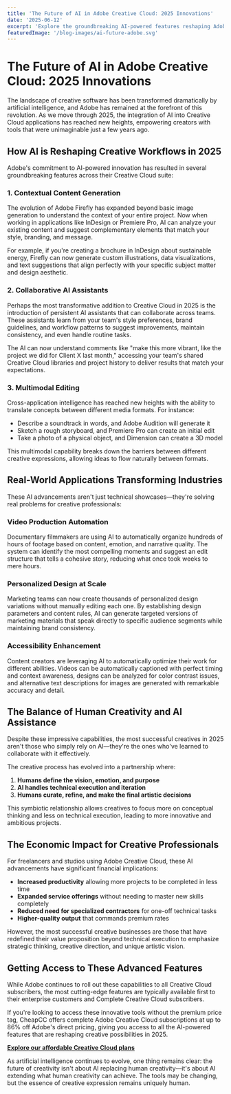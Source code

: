 ```yaml
---
title: 'The Future of AI in Adobe Creative Cloud: 2025 Innovations'
date: '2025-06-12'
excerpt: 'Explore the groundbreaking AI-powered features reshaping Adobe Creative Cloud in 2025. From intelligent automation to collaborative workflows, see how artificial intelligence is transforming creative possibilities.'
featuredImage: '/blog-images/ai-future-adobe.svg'
---
```


# The Future of AI in Adobe Creative Cloud: 2025 Innovations

The landscape of creative software has been transformed dramatically by artificial intelligence, and Adobe has remained at the forefront of this revolution. As we move through 2025, the integration of AI into Creative Cloud applications has reached new heights, empowering creators with tools that were unimaginable just a few years ago.

## How AI is Reshaping Creative Workflows in 2025

Adobe's commitment to AI-powered innovation has resulted in several groundbreaking features across their Creative Cloud suite:

### 1. Contextual Content Generation

The evolution of Adobe Firefly has expanded beyond basic image generation to understand the context of your entire project. Now when working in applications like InDesign or Premiere Pro, AI can analyze your existing content and suggest complementary elements that match your style, branding, and message.

For example, if you're creating a brochure in InDesign about sustainable energy, Firefly can now generate custom illustrations, data visualizations, and text suggestions that align perfectly with your specific subject matter and design aesthetic.

### 2. Collaborative AI Assistants

Perhaps the most transformative addition to Creative Cloud in 2025 is the introduction of persistent AI assistants that can collaborate across teams. These assistants learn from your team's style preferences, brand guidelines, and workflow patterns to suggest improvements, maintain consistency, and even handle routine tasks.

The AI can now understand comments like "make this more vibrant, like the project we did for Client X last month," accessing your team's shared Creative Cloud libraries and project history to deliver results that match your expectations.

### 3. Multimodal Editing

Cross-application intelligence has reached new heights with the ability to translate concepts between different media formats. For instance:

- Describe a soundtrack in words, and Adobe Audition will generate it
- Sketch a rough storyboard, and Premiere Pro can create an initial edit
- Take a photo of a physical object, and Dimension can create a 3D model

This multimodal capability breaks down the barriers between different creative expressions, allowing ideas to flow naturally between formats.

## Real-World Applications Transforming Industries

These AI advancements aren't just technical showcases—they're solving real problems for creative professionals:

### Video Production Automation

Documentary filmmakers are using AI to automatically organize hundreds of hours of footage based on content, emotion, and narrative quality. The system can identify the most compelling moments and suggest an edit structure that tells a cohesive story, reducing what once took weeks to mere hours.

### Personalized Design at Scale

Marketing teams can now create thousands of personalized design variations without manually editing each one. By establishing design parameters and content rules, AI can generate targeted versions of marketing materials that speak directly to specific audience segments while maintaining brand consistency.

### Accessibility Enhancement

Content creators are leveraging AI to automatically optimize their work for different abilities. Videos can be automatically captioned with perfect timing and context awareness, designs can be analyzed for color contrast issues, and alternative text descriptions for images are generated with remarkable accuracy and detail.

## The Balance of Human Creativity and AI Assistance

Despite these impressive capabilities, the most successful creatives in 2025 aren't those who simply rely on AI—they're the ones who've learned to collaborate with it effectively.

The creative process has evolved into a partnership where:

1. **Humans define the vision, emotion, and purpose**
2. **AI handles technical execution and iteration**
3. **Humans curate, refine, and make the final artistic decisions**

This symbiotic relationship allows creatives to focus more on conceptual thinking and less on technical execution, leading to more innovative and ambitious projects.

## The Economic Impact for Creative Professionals

For freelancers and studios using Adobe Creative Cloud, these AI advancements have significant financial implications:

- **Increased productivity** allowing more projects to be completed in less time
- **Expanded service offerings** without needing to master new skills completely
- **Reduced need for specialized contractors** for one-off technical tasks
- **Higher-quality output** that commands premium rates

However, the most successful creative businesses are those that have redefined their value proposition beyond technical execution to emphasize strategic thinking, creative direction, and unique artistic vision.

## Getting Access to These Advanced Features

While Adobe continues to roll out these capabilities to all Creative Cloud subscribers, the most cutting-edge features are typically available first to their enterprise customers and Complete Creative Cloud subscribers.

If you're looking to access these innovative tools without the premium price tag, CheapCC offers complete Adobe Creative Cloud subscriptions at up to 86% off Adobe's direct pricing, giving you access to all the AI-powered features that are reshaping creative possibilities in 2025.

[**Explore our affordable Creative Cloud plans**](/#pricing)

As artificial intelligence continues to evolve, one thing remains clear: the future of creativity isn't about AI replacing human creativity—it's about AI extending what human creativity can achieve. The tools may be changing, but the essence of creative expression remains uniquely human.
